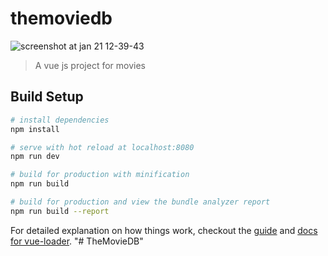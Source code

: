 # themoviedb

![screenshot at jan 21 12-39-43](https://user-images.githubusercontent.com/39944703/51458029-bc5d7300-1d79-11e9-9096-853593c52599.png)

> A vue js project for movies

## Build Setup

``` bash
# install dependencies
npm install

# serve with hot reload at localhost:8080
npm run dev

# build for production with minification
npm run build

# build for production and view the bundle analyzer report
npm run build --report
```

For detailed explanation on how things work, checkout the [guide](http://vuejs-templates.github.io/webpack/) and [docs for vue-loader](http://vuejs.github.io/vue-loader).
"# TheMovieDB" 
